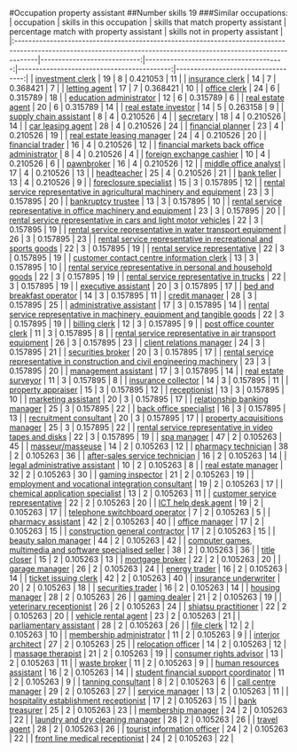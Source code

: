 #Occupation property assistant
##Number skills 19
###Similar occupations:
| occupation                                                                                                                                                        |   skills in this occupation |   skills that match property assistant |   percentage match with property assistant |   skills not in property assistant |
|:------------------------------------------------------------------------------------------------------------------------------------------------------------------|----------------------------:|---------------------------------------:|-------------------------------------------:|-----------------------------------:|
| [investment clerk](investment_clerk.md)                                                                                                                           |                          19 |                                      8 |                                   0.421053 |                                 11 |
| [insurance clerk](insurance_clerk.md)                                                                                                                             |                          14 |                                      7 |                                   0.368421 |                                  7 |
| [letting agent](letting_agent.md)                                                                                                                                 |                          17 |                                      7 |                                   0.368421 |                                 10 |
| [office clerk](office_clerk.md)                                                                                                                                   |                          24 |                                      6 |                                   0.315789 |                                 18 |
| [education administrator](education_administrator.md)                                                                                                             |                          12 |                                      6 |                                   0.315789 |                                  6 |
| [real estate agent](real_estate_agent.md)                                                                                                                         |                          20 |                                      6 |                                   0.315789 |                                 14 |
| [real estate investor](real_estate_investor.md)                                                                                                                   |                          14 |                                      5 |                                   0.263158 |                                  9 |
| [supply chain assistant](supply_chain_assistant.md)                                                                                                               |                           8 |                                      4 |                                   0.210526 |                                  4 |
| [secretary](secretary.md)                                                                                                                                         |                          18 |                                      4 |                                   0.210526 |                                 14 |
| [car leasing agent](car_leasing_agent.md)                                                                                                                         |                          28 |                                      4 |                                   0.210526 |                                 24 |
| [financial planner](financial_planner.md)                                                                                                                         |                          23 |                                      4 |                                   0.210526 |                                 19 |
| [real estate leasing manager](real_estate_leasing_manager.md)                                                                                                     |                          24 |                                      4 |                                   0.210526 |                                 20 |
| [financial trader](financial_trader.md)                                                                                                                           |                          16 |                                      4 |                                   0.210526 |                                 12 |
| [financial markets back office administrator](financial_markets_back_office_administrator.md)                                                                     |                           8 |                                      4 |                                   0.210526 |                                  4 |
| [foreign exchange cashier](foreign_exchange_cashier.md)                                                                                                           |                          10 |                                      4 |                                   0.210526 |                                  6 |
| [pawnbroker](pawnbroker.md)                                                                                                                                       |                          16 |                                      4 |                                   0.210526 |                                 12 |
| [middle office analyst](middle_office_analyst.md)                                                                                                                 |                          17 |                                      4 |                                   0.210526 |                                 13 |
| [headteacher](headteacher.md)                                                                                                                                     |                          25 |                                      4 |                                   0.210526 |                                 21 |
| [bank teller](bank_teller.md)                                                                                                                                     |                          13 |                                      4 |                                   0.210526 |                                  9 |
| [foreclosure specialist](foreclosure_specialist.md)                                                                                                               |                          15 |                                      3 |                                   0.157895 |                                 12 |
| [rental service representative in agricultural machinery and equipment](rental_service_representative_in_agricultural_machinery_and_equipment.md)                 |                          23 |                                      3 |                                   0.157895 |                                 20 |
| [bankruptcy trustee](bankruptcy_trustee.md)                                                                                                                       |                          13 |                                      3 |                                   0.157895 |                                 10 |
| [rental service representative in office machinery and equipment](rental_service_representative_in_office_machinery_and_equipment.md)                             |                          23 |                                      3 |                                   0.157895 |                                 20 |
| [rental service representative in cars and light motor vehicles](rental_service_representative_in_cars_and_light_motor_vehicles.md)                               |                          22 |                                      3 |                                   0.157895 |                                 19 |
| [rental service representative in water transport equipment](rental_service_representative_in_water_transport_equipment.md)                                       |                          26 |                                      3 |                                   0.157895 |                                 23 |
| [rental service representative in recreational and sports goods](rental_service_representative_in_recreational_and_sports_goods.md)                               |                          22 |                                      3 |                                   0.157895 |                                 19 |
| [rental service representative](rental_service_representative.md)                                                                                                 |                          22 |                                      3 |                                   0.157895 |                                 19 |
| [customer contact centre information clerk](customer_contact_centre_information_clerk.md)                                                                         |                          13 |                                      3 |                                   0.157895 |                                 10 |
| [rental service representative in personal and household goods](rental_service_representative_in_personal_and_household_goods.md)                                 |                          22 |                                      3 |                                   0.157895 |                                 19 |
| [rental service representative in trucks](rental_service_representative_in_trucks.md)                                                                             |                          22 |                                      3 |                                   0.157895 |                                 19 |
| [executive assistant](executive_assistant.md)                                                                                                                     |                          20 |                                      3 |                                   0.157895 |                                 17 |
| [bed and breakfast operator](bed_and_breakfast_operator.md)                                                                                                       |                          14 |                                      3 |                                   0.157895 |                                 11 |
| [credit manager](credit_manager.md)                                                                                                                               |                          28 |                                      3 |                                   0.157895 |                                 25 |
| [administrative assistant](administrative_assistant.md)                                                                                                           |                          17 |                                      3 |                                   0.157895 |                                 14 |
| [rental service representative in machinery, equipment and tangible goods](rental_service_representative_in_machinery,_equipment_and_tangible_goods.md)           |                          22 |                                      3 |                                   0.157895 |                                 19 |
| [billing clerk](billing_clerk.md)                                                                                                                                 |                          12 |                                      3 |                                   0.157895 |                                  9 |
| [post office counter clerk](post_office_counter_clerk.md)                                                                                                         |                          11 |                                      3 |                                   0.157895 |                                  8 |
| [rental service representative in air transport equipment](rental_service_representative_in_air_transport_equipment.md)                                           |                          26 |                                      3 |                                   0.157895 |                                 23 |
| [client relations manager](client_relations_manager.md)                                                                                                           |                          24 |                                      3 |                                   0.157895 |                                 21 |
| [securities broker](securities_broker.md)                                                                                                                         |                          20 |                                      3 |                                   0.157895 |                                 17 |
| [rental service representative in construction and civil engineering machinery](rental_service_representative_in_construction_and_civil_engineering_machinery.md) |                          23 |                                      3 |                                   0.157895 |                                 20 |
| [management assistant](management_assistant.md)                                                                                                                   |                          17 |                                      3 |                                   0.157895 |                                 14 |
| [real estate surveyor](real_estate_surveyor.md)                                                                                                                   |                          11 |                                      3 |                                   0.157895 |                                  8 |
| [insurance collector](insurance_collector.md)                                                                                                                     |                          14 |                                      3 |                                   0.157895 |                                 11 |
| [property appraiser](property_appraiser.md)                                                                                                                       |                          15 |                                      3 |                                   0.157895 |                                 12 |
| [receptionist](receptionist.md)                                                                                                                                   |                          13 |                                      3 |                                   0.157895 |                                 10 |
| [marketing assistant](marketing_assistant.md)                                                                                                                     |                          20 |                                      3 |                                   0.157895 |                                 17 |
| [relationship banking manager](relationship_banking_manager.md)                                                                                                   |                          25 |                                      3 |                                   0.157895 |                                 22 |
| [back office specialist](back_office_specialist.md)                                                                                                               |                          16 |                                      3 |                                   0.157895 |                                 13 |
| [recruitment consultant](recruitment_consultant.md)                                                                                                               |                          20 |                                      3 |                                   0.157895 |                                 17 |
| [property acquisitions manager](property_acquisitions_manager.md)                                                                                                 |                          25 |                                      3 |                                   0.157895 |                                 22 |
| [rental service representative in video tapes and disks](rental_service_representative_in_video_tapes_and_disks.md)                                               |                          22 |                                      3 |                                   0.157895 |                                 19 |
| [spa manager](spa_manager.md)                                                                                                                                     |                          47 |                                      2 |                                   0.105263 |                                 45 |
| [masseur/masseuse](masseur-masseuse.md)                                                                                                                           |                          14 |                                      2 |                                   0.105263 |                                 12 |
| [pharmacy technician](pharmacy_technician.md)                                                                                                                     |                          38 |                                      2 |                                   0.105263 |                                 36 |
| [after-sales service technician](after-sales_service_technician.md)                                                                                               |                          16 |                                      2 |                                   0.105263 |                                 14 |
| [legal administrative assistant](legal_administrative_assistant.md)                                                                                               |                          10 |                                      2 |                                   0.105263 |                                  8 |
| [real estate manager](real_estate_manager.md)                                                                                                                     |                          32 |                                      2 |                                   0.105263 |                                 30 |
| [gaming inspector](gaming_inspector.md)                                                                                                                           |                          21 |                                      2 |                                   0.105263 |                                 19 |
| [employment and vocational integration consultant](employment_and_vocational_integration_consultant.md)                                                           |                          19 |                                      2 |                                   0.105263 |                                 17 |
| [chemical application specialist](chemical_application_specialist.md)                                                                                             |                          13 |                                      2 |                                   0.105263 |                                 11 |
| [customer service representative](customer_service_representative.md)                                                                                             |                          22 |                                      2 |                                   0.105263 |                                 20 |
| [ICT help desk agent](ICT_help_desk_agent.md)                                                                                                                     |                          19 |                                      2 |                                   0.105263 |                                 17 |
| [telephone switchboard operator](telephone_switchboard_operator.md)                                                                                               |                           7 |                                      2 |                                   0.105263 |                                  5 |
| [pharmacy assistant](pharmacy_assistant.md)                                                                                                                       |                          42 |                                      2 |                                   0.105263 |                                 40 |
| [office manager](office_manager.md)                                                                                                                               |                          17 |                                      2 |                                   0.105263 |                                 15 |
| [construction general contractor](construction_general_contractor.md)                                                                                             |                          17 |                                      2 |                                   0.105263 |                                 15 |
| [beauty salon manager](beauty_salon_manager.md)                                                                                                                   |                          44 |                                      2 |                                   0.105263 |                                 42 |
| [computer games, multimedia and software specialised seller](computer_games,_multimedia_and_software_specialised_seller.md)                                       |                          38 |                                      2 |                                   0.105263 |                                 36 |
| [title closer](title_closer.md)                                                                                                                                   |                          15 |                                      2 |                                   0.105263 |                                 13 |
| [mortgage broker](mortgage_broker.md)                                                                                                                             |                          22 |                                      2 |                                   0.105263 |                                 20 |
| [garage manager](garage_manager.md)                                                                                                                               |                          26 |                                      2 |                                   0.105263 |                                 24 |
| [energy trader](energy_trader.md)                                                                                                                                 |                          16 |                                      2 |                                   0.105263 |                                 14 |
| [ticket issuing clerk](ticket_issuing_clerk.md)                                                                                                                   |                          42 |                                      2 |                                   0.105263 |                                 40 |
| [insurance underwriter](insurance_underwriter.md)                                                                                                                 |                          20 |                                      2 |                                   0.105263 |                                 18 |
| [securities trader](securities_trader.md)                                                                                                                         |                          16 |                                      2 |                                   0.105263 |                                 14 |
| [housing manager](housing_manager.md)                                                                                                                             |                          28 |                                      2 |                                   0.105263 |                                 26 |
| [gaming dealer](gaming_dealer.md)                                                                                                                                 |                          21 |                                      2 |                                   0.105263 |                                 19 |
| [veterinary receptionist](veterinary_receptionist.md)                                                                                                             |                          26 |                                      2 |                                   0.105263 |                                 24 |
| [shiatsu practitioner](shiatsu_practitioner.md)                                                                                                                   |                          22 |                                      2 |                                   0.105263 |                                 20 |
| [vehicle rental agent](vehicle_rental_agent.md)                                                                                                                   |                          23 |                                      2 |                                   0.105263 |                                 21 |
| [parliamentary assistant](parliamentary_assistant.md)                                                                                                             |                          28 |                                      2 |                                   0.105263 |                                 26 |
| [file clerk](file_clerk.md)                                                                                                                                       |                          12 |                                      2 |                                   0.105263 |                                 10 |
| [membership administrator](membership_administrator.md)                                                                                                           |                          11 |                                      2 |                                   0.105263 |                                  9 |
| [interior architect](interior_architect.md)                                                                                                                       |                          27 |                                      2 |                                   0.105263 |                                 25 |
| [relocation officer](relocation_officer.md)                                                                                                                       |                          14 |                                      2 |                                   0.105263 |                                 12 |
| [massage therapist](massage_therapist.md)                                                                                                                         |                          21 |                                      2 |                                   0.105263 |                                 19 |
| [consumer rights advisor](consumer_rights_advisor.md)                                                                                                             |                          13 |                                      2 |                                   0.105263 |                                 11 |
| [waste broker](waste_broker.md)                                                                                                                                   |                          11 |                                      2 |                                   0.105263 |                                  9 |
| [human resources assistant](human_resources_assistant.md)                                                                                                         |                          16 |                                      2 |                                   0.105263 |                                 14 |
| [student financial support coordinator](student_financial_support_coordinator.md)                                                                                 |                          11 |                                      2 |                                   0.105263 |                                  9 |
| [tanning consultant](tanning_consultant.md)                                                                                                                       |                           8 |                                      2 |                                   0.105263 |                                  6 |
| [call centre manager](call_centre_manager.md)                                                                                                                     |                          29 |                                      2 |                                   0.105263 |                                 27 |
| [service manager](service_manager.md)                                                                                                                             |                          13 |                                      2 |                                   0.105263 |                                 11 |
| [hospitality establishment receptionist](hospitality_establishment_receptionist.md)                                                                               |                          17 |                                      2 |                                   0.105263 |                                 15 |
| [bank treasurer](bank_treasurer.md)                                                                                                                               |                          25 |                                      2 |                                   0.105263 |                                 23 |
| [membership manager](membership_manager.md)                                                                                                                       |                          24 |                                      2 |                                   0.105263 |                                 22 |
| [laundry and dry cleaning manager](laundry_and_dry_cleaning_manager.md)                                                                                           |                          28 |                                      2 |                                   0.105263 |                                 26 |
| [travel agent](travel_agent.md)                                                                                                                                   |                          28 |                                      2 |                                   0.105263 |                                 26 |
| [tourist information officer](tourist_information_officer.md)                                                                                                     |                          24 |                                      2 |                                   0.105263 |                                 22 |
| [front line medical receptionist](front_line_medical_receptionist.md)                                                                                             |                          24 |                                      2 |                                   0.105263 |                                 22 |
